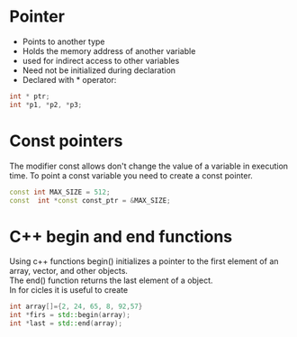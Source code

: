 # Pointer

- Points to another type
- Holds the memory address of another variable
- used for indirect access to other variables
- Need not be initialized during declaration
- Declared with * operator:
```C++
int * ptr;
int *p1, *p2, *p3;
```
# Const pointers
The modifier const allows don't change the value of a variable in execution time. 
To point a const variable you need to create a const pointer.

```C++
const int MAX_SIZE = 512;
const  int *const const_ptr = &MAX_SIZE;
 ```   
 
# C++ begin and end functions
Using c++ functions begin() initializes a pointer to the first element of an array, vector, and other objects.   
The end()  function returns the last element of a object.   
In for cicles it is useful to create 
 ```C++
int array[]={2, 24, 65, 8, 92,57}
int *firs = std::begin(array);
int *last = std::end(array);
 ```

